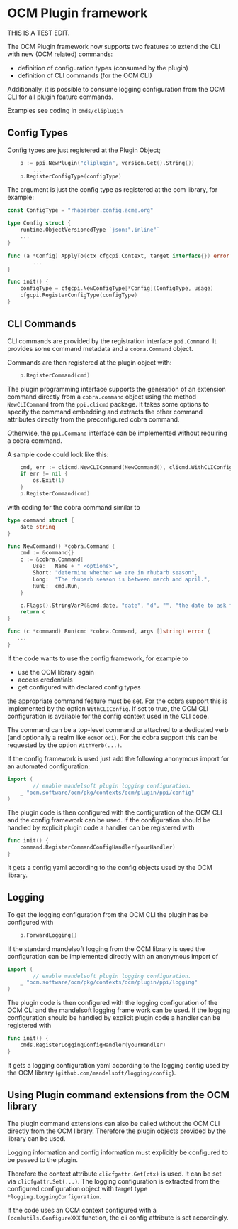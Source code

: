 # OCM Plugin framework

THIS IS A TEST EDIT.

The OCM Plugin framework now supports two features to
extend the CLI with new (OCM related) commands:

- definition of configuration types (consumed by the plugin)
- definition of CLI commands (for the OCM CLI)

Additionally, it is possible to consume logging configuration from the OCM CLI for all
plugin feature commands.

Examples see coding in `cmds/cliplugin`

## Config Types

Config types are just registered at the Plugin Object;

```go
    p := ppi.NewPlugin("cliplugin", version.Get().String())
        ...
    p.RegisterConfigType(configType)
```

The argument is just the config type as registered at the ocm library, for example:

```go
const ConfigType = "rhabarber.config.acme.org"

type Config struct {
    runtime.ObjectVersionedType `json:",inline"`
    ...
}

func (a *Config) ApplyTo(ctx cfgcpi.Context, target interface{}) error {
        ...
}

func init() {
    configType = cfgcpi.NewConfigType[*Config](ConfigType, usage)
    cfgcpi.RegisterConfigType(configType)
}
```

## CLI Commands

CLI commands are provided by the registration interface `ppi.Command`. It
provides some command metadata and a `cobra.Command` object.

Commands are then registered at the plugin object with:

```go
    p.RegisterCommand(cmd)
```

The plugin programming interface supports the generation of an extension command directly from a
`cobra.command` object using the method `NewCLICommand` from the `ppi.clicmd` package.
It takes some options to specify the command embedding and extracts the other command attributes
directly from the preconfigured cobra command.

Otherwise, the `ppi.Command` interface  can be implemented without requiring a cobra command.

A sample code could look like this:

```go
    cmd, err := clicmd.NewCLICommand(NewCommand(), clicmd.WithCLIConfig(), clicmd.WithVerb("check"))
    if err != nil {
        os.Exit(1)
    }
    p.RegisterCommand(cmd)
```

with coding for the cobra command similar to

```go
type command struct {
    date string
}

func NewCommand() *cobra.Command {
    cmd := &command{}
    c := &cobra.Command{
        Use:   Name + " <options>",
        Short: "determine whether we are in rhubarb season",
        Long:  "The rhubarb season is between march and april.",
        RunE:  cmd.Run,
    }

    c.Flags().StringVarP(&cmd.date, "date", "d", "", "the date to ask for (MM/DD)")
    return c
}

func (c *command) Run(cmd *cobra.Command, args []string) error {
   ...
}
```

If the code wants to use the config framework, for example to

- use the OCM library again
- access credentials
- get configured with declared config types

the appropriate command feature must be set.
For the cobra support this is implemented by the option `WithCLIConfig`.
If set to true, the OCM CLI configuration is available for the config context used in the
CLI code.

The command can be a top-level command or attached to a dedicated verb (and optionally a realm like `ocm`or `oci`).
For the cobra support this can be requested by the option `WithVerb(...)`.

If the config framework is used just add the following anonymous import
for an automated configuration:

```go
import (
        // enable mandelsoft plugin logging configuration.
    _ "ocm.software/ocm/pkg/contexts/ocm/plugin/ppi/config"
)
```

The plugin code is then configured with the configuration of the OCM CLI and the config  framework
can be used.
If the configuration should be handled by explicit plugin code a handler can be registered with

```go
func init() {
    command.RegisterCommandConfigHandler(yourHandler)
}
```

It gets a config yaml according to the config objects used by the OCM library.

## Logging

To get the logging configuration from the OCM CLI the plugin has be configured with

```go
    p.ForwardLogging()
```

If the standard mandelsoft logging from the OCM library is used the configuration can
be implemented directly with an anonymous import of

```go
import (
        // enable mandelsoft plugin logging configuration.
    _ "ocm.software/ocm/pkg/contexts/ocm/plugin/ppi/logging"
)
```

The plugin code is then configured with the logging configuration of the OCM CLI and the mandelsoft logging frame work
can be used.
If the logging configuration should be handled by explicit plugin code a handler can be registered with

```go
func init() {
    cmds.RegisterLoggingConfigHandler(yourHandler)
}
```

It gets a logging configuration yaml according to the logging config used by the OCM library (`github.com/mandelsoft/logging/config`).

## Using Plugin command extensions from the OCM library

The plugin command extensions can also be called without the OCM CLI directly from the OCM library.
Therefore the plugin objects provided by the library can be used.

Logging information and config information must explicitly be configured to be passed to the
plugin.

Therefore the context attribute `clicfgattr.Get(ctx)` is used. It can be set via `clicfgattr.Set(...)`.
The logging configuration is extracted from the configured configuration object with target type `*logging.LoggingConfiguration`.

If the code uses an OCM context configured with a `(ocm)utils.ConfigureXXX` function, the cli config attribute is set accordingly.
